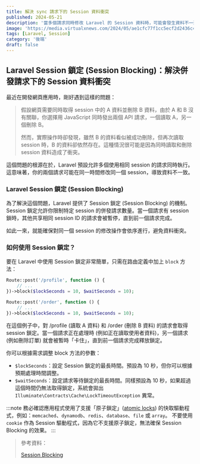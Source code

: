 ```yaml
---
title: 解決 sync 請求下的 Session 資料衝突
published: 2024-05-21
description: '當多個請求同時修改 Laravel 的 Session 資料時，可能會發生資料不一致的問題。'
image: 'https://media.virtualxnews.com/2024/05/ae1cfc77f1cc5ecf2d2436c41d75302c.png'
tags: [Laravel, Session]
category: '後端'
draft: false 
---
```

## Laravel Session 鎖定 (Session Blocking)：解決併發請求下的 Session 資料衝突

最近在開發網頁應用時，剛好遇到這樣的問題：

> 假設網頁需要同時取得 session 中的 A 資料並刪除 B 資料，由於 A 和 B 沒有關聯，你選擇用 JavaScript 同時發出兩個 API 請求，一個讀取 A，另一個刪除 B。
> 
> 然而，實際操作時卻發現，雖然 B 的資料看似被成功刪除，但再次讀取 session 時，B 的資料卻依然存在。這種情況很可能是因為同時讀取和刪除 session 資料造成了衝突。

這個問題的根源在於，Laravel 預設允許多個使用相同 session 的請求同時執行。這意味著，你的兩個請求可能在同一時間修改同一個 session，導致資料不一致。

### Laravel Session 鎖定 (Session Blocking)

為了解決這個問題，Laravel 提供了 Session 鎖定 (Session Blocking) 的機制。 Session 鎖定允許你限制特定 session 的併發請求數量。當一個請求有 session 鎖時，其他共享相同 session ID 的請求會被暫停，直到前一個請求完成。

如此一來，就能確保對同一個 session 的修改操作會依序進行，避免資料衝突。

### 如何使用 Session 鎖定？

要在 Laravel 中使用 Session 鎖定非常簡單，只需在路由定義中加上 `block` 方法：

```php
Route::post('/profile', function () {
    // ...
})->block($lockSeconds = 10, $waitSeconds = 10);

Route::post('/order', function () {
    // ...
})->block($lockSeconds = 10, $waitSeconds = 10);
```

在這個例子中，對 /profile (讀取 A 資料) 和 /order (刪除 B 資料) 的請求會取得 session 鎖定。當一個請求正在處理時 (例如正在讀取使用者資料)，另一個請求 (例如刪除訂單) 就會被暫時「卡住」，直到前一個請求完成釋放鎖定。

你可以根據需求調整 block 方法的參數：

* `$lockSeconds`：設定 Session 鎖定的最長時間。預設為 10 秒，但你可以根據預期處理時間調整。
* `$waitSeconds`：設定請求等待鎖定的最長時間。同樣預設為 10 秒，如果超過這個時間仍無法取得鎖定，系統會拋出 `Illuminate\Contracts\Cache\LockTimeoutException` 異常。

:::note
務必確認應用程式使用了支援「原子鎖定」([atomic locks](https://laravel.com/docs/master/cache#atomic-locks)) 的快取驅動程式，例如：`memcached`、`dynamodb`、`redis`、`database`、`file` 或 `array`。
不要使用 `cookie` 作為 Session 驅動程式，因為它不支援原子鎖定，無法確保 Session Blocking 的效果。
:::

> 參考資料：
> 
> [Session Blocking](https://laravel.com/docs/master/session#session-blocking)